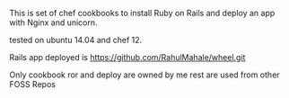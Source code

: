 This is set of chef cookbooks to install Ruby on Rails  and deploy an app with Nginx and unicorn.

tested on ubuntu 14.04 and chef 12.

Rails app deployed is https://github.com/RahulMahale/wheel.git

Only cookbook ror and deploy are owned by me rest are used from other FOSS Repos





